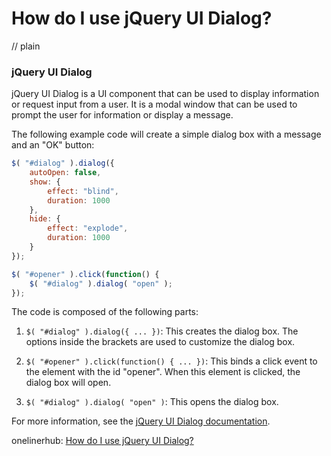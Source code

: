 # How do I use jQuery UI Dialog?
// plain

### jQuery UI Dialog

jQuery UI Dialog is a UI component that can be used to display information or request input from a user. It is a modal window that can be used to prompt the user for information or display a message.

The following example code will create a simple dialog box with a message and an "OK" button:
```javascript
$( "#dialog" ).dialog({
    autoOpen: false,
    show: {
        effect: "blind",
        duration: 1000
    },
    hide: {
        effect: "explode",
        duration: 1000
    }
});

$( "#opener" ).click(function() {
    $( "#dialog" ).dialog( "open" );
});
```

The code is composed of the following parts:

1. `$( "#dialog" ).dialog({ ... })`: This creates the dialog box. The options inside the brackets are used to customize the dialog box.

2. `$( "#opener" ).click(function() { ... })`: This binds a click event to the element with the id "opener". When this element is clicked, the dialog box will open.

3. `$( "#dialog" ).dialog( "open" )`: This opens the dialog box.

For more information, see the [jQuery UI Dialog documentation](https://api.jqueryui.com/dialog/).

onelinerhub: [How do I use jQuery UI Dialog?](https://onelinerhub.com/jquery/how-do-i-use-jquery-ui-dialog)
